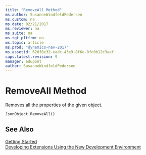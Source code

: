 ```yaml
---
title: "RemoveAll Method"
ms.author: SusanneWindfeldPedersen
ms.custom: na
ms.date: 02/21/2017
ms.reviewer: na
ms.suite: na
ms.tgt_pltfrm: na
ms.topic: article
ms.prod: "dynamics-nav-2017"
ms.assetid: 620f0e32-eadc-43e9-8f6e-8fc0b12c3aaf
caps.latest.revision: 9
manager: edupont
author: SusanneWindfeldPedersen
---
```


# RemoveAll Method

Removes all the properties of the given object.

```
JsonObject.RemoveAll()
```

## See Also
[Getting Started](devenv-get-started.md)  
[Developing Extensions Using the New Development Environment](devenv-dev-overview.md)
